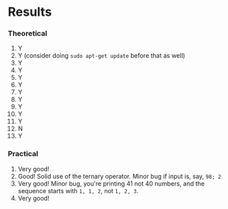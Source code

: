 # Results

### Theoretical

1. Y
2. Y (consider doing `sudo apt-get update` before that as well)
3. Y
4. Y
5. Y
6. Y
7. Y
8. Y
9. Y
10. Y
11. Y
12. N
13. Y

### Practical

1. Very good!
2. Good! Solid use of the ternary operator. Minor bug if input is, say, `98; 2`
3. Very good! Minor bug, you're printing 41 not 40 numbers, and the sequence starts with `1, 1, 2`, not `1, 2, 3`.
4. Very good!
